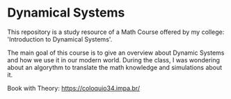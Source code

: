 # Dynamical Systems
This repository is a study resource of a Math Course offered by my college: 'Introduction to Dynamical Systems'.

The main goal of this course is to give an overview about Dynamic Systems and how we use it in our modern world. During the class, I was wondering about an algorythm to translate the math knowledge and simulations about it.

Book with Theory: https://coloquio34.impa.br/

